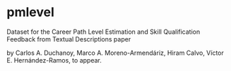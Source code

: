 # pmlevel
Dataset for the Career Path Level Estimation and Skill Qualification Feedback from Textual Descriptions paper

by Carlos A. Duchanoy, Marco A. Moreno-Armendáriz, Hiram Calvo, Víctor E. Hernández-Ramos, to appear.
